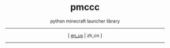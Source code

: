 <div align = "center" >
    <h1>pmccc</h1>

python minecraft launcher library

---

[
[en_us](./README.md)
|
zh_cn
]

---

